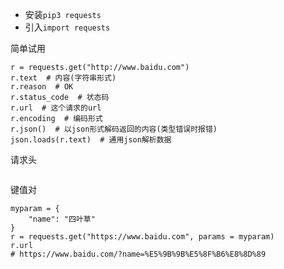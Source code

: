* 安装`pip3 requests`
* 引入`import requests`

简单试用
```
r = requests.get("http://www.baidu.com")
r.text  # 内容(字符串形式)
r.reason  # OK
r.status_code  # 状态码
r.url  # 这个请求的url
r.encoding  # 编码形式
r.json()  # 以json形式解码返回的内容(类型错误时报错)
json.loads(r.text)  # 通用json解析数据
```
请求头
```

```

键值对
```
myparam = {
    "name": "四叶草"
}
r = requests.get("https://www.baidu.com", params = myparam)
r.url
# https://www.baidu.com/?name=%E5%9B%9B%E5%8F%B6%E8%8D%89
```
